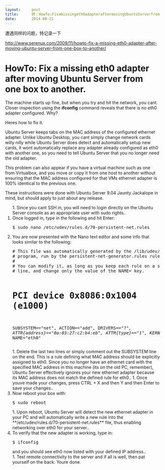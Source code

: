 ```yaml
---
layout:     post
title:      转：HowTo:Fixamissingeth0adapteraftermovingUbuntuServerfromoneboxtoanother.
date:       2014-08-21
---
```

遭遇同样的问题，特记录一下

http://www.serenux.com/2009/11/howto-fix-a-missing-eth0-adapter-after-moving-ubuntu-server-from-one-box-to-another/

# HowTo: Fix a missing eth0 adapter after moving Ubuntu Server from one box to another.

The machine starts up fine, but when you try and hit the network, you cant. Closer inspection using the **ifconfig** command reveals that there is no eth0 adapter configured. Why?

Heres how to fix it.

<img title="More..." src="http://www.serenux.com/wp-includes/js/tinymce/plugins/wordpress/img/trans.gif" alt="" data-lazy-loaded="true" />Ubuntu Server keeps tabs on the MAC address of the configured ethernet adapter. Unlike Ubuntu Desktop, you cant simply change network cards willy nilly  while Ubuntu Server does detect and automatically setup new cards, it wont automatically replace any adapter already configured as eth0 with another one, so you need to tell Ubuntu Server that you no longer need the old adapter.

This problem can also appear if you have a virtual machine such as one from Virtualbox, and you move or copy it from one host to another without ensuring that the MAC address configured for that VMs ethernet adapter is 100% identical to the previous one.

These instructions were done with Ubuntu Server 9.04 Jaunty Jackalope in mind, but should apply to just about any release.
<ol>
1. Since you cant SSH in, you will need to login directly on the Ubuntu Server console as an appropriate user with sudo rights..
<li>Once logged in, type in the following and hit Enter:
<pre>$ sudo nano /etc/udev/rules.d/70-persistent-net.rules</pre>
</li>
<li>You are now presented with the Nano text editor and some info that looks similar to the following:
<pre># This file was automatically generated by the /lib/udev/write_net_rules
# program, run by the persistent-net-generator.rules rules file.
#
# You can modify it, as long as you keep each rule on a single
# line, and change only the value of the NAME= key.

# PCI device 0x8086:0x1004 (e1000)
SUBSYSTEM=="net", ACTION=="add", DRIVERS=="?*", ATTR{address}=="0a:03:27:c2:b4:eb", ATTR{type}=="1", KERNEL=="eth*", NAME="eth0"</pre>
</li>
1. Delete the last two lines or simply comment out the SUBSYSTEM line on the end. This is a rule defining what MAC address should be explicitly assigned to eth0. Since you no longer have an ethernet card with the specified MAC address in this machine (its on the old PC, remember), Ubuntu Server effectively ignores your new ethernet adapter because its MAC address does not match the defined rule for eth0..
1. Once youve made your changes, press CTRL + X and then Y and then Enter to save your changes..
<li>Now reboot your box with:
<pre>$ sudo reboot</pre>
</li>
1. Upon reboot, Ubuntu Server will detect the new ethernet adapter in your PC and will automatically write a new rule into the **/etc/udev/rules.d/70-persistent-net.rules** file, thus enabling networking over eth0 for your server..
<li>To verify that the new adapter is working, type in:
<pre>$ ifconfig</pre>
and you should see eth0 now listed with your defined IP address..

</li>
1. Test remote connectivity to the server and if all is well, then pat yourself on the back. Youre done.


